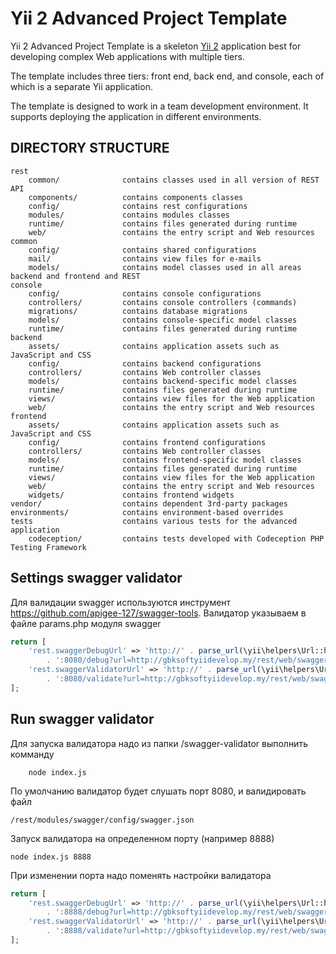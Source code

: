 Yii 2 Advanced Project Template
===============================

Yii 2 Advanced Project Template is a skeleton [Yii 2](http://www.yiiframework.com/) application best for
developing complex Web applications with multiple tiers.

The template includes three tiers: front end, back end, and console, each of which
is a separate Yii application.

The template is designed to work in a team development environment. It supports
deploying the application in different environments.

DIRECTORY STRUCTURE
-------------------

```
rest
    common/              contains classes used in all version of REST API
    components/          contains components classes
    config/              contains rest configurations
    modules/             contains modules classes
    runtime/             contains files generated during runtime
    web/                 contains the entry script and Web resources
common
    config/              contains shared configurations
    mail/                contains view files for e-mails
    models/              contains model classes used in all areas backend and frontend and REST
console
    config/              contains console configurations
    controllers/         contains console controllers (commands)
    migrations/          contains database migrations
    models/              contains console-specific model classes
    runtime/             contains files generated during runtime
backend
    assets/              contains application assets such as JavaScript and CSS
    config/              contains backend configurations
    controllers/         contains Web controller classes
    models/              contains backend-specific model classes
    runtime/             contains files generated during runtime
    views/               contains view files for the Web application
    web/                 contains the entry script and Web resources
frontend
    assets/              contains application assets such as JavaScript and CSS
    config/              contains frontend configurations
    controllers/         contains Web controller classes
    models/              contains frontend-specific model classes
    runtime/             contains files generated during runtime
    views/               contains view files for the Web application
    web/                 contains the entry script and Web resources
    widgets/             contains frontend widgets
vendor/                  contains dependent 3rd-party packages
environments/            contains environment-based overrides
tests                    contains various tests for the advanced application
    codeception/         contains tests developed with Codeception PHP Testing Framework
```

Settings swagger validator
------------
Для валидации swagger используются инструмент https://github.com/apigee-127/swagger-tools.
Валидатор указываем в файле params.php модуля swagger

```php
return [
    'rest.swaggerDebugUrl' => 'http://' . parse_url(\yii\helpers\Url::home(true))['host']
        . ':8080/debug?url=http://gbksoftyiidevelop.my/rest/web/swagger/main/json',
    'rest.swaggerValidatorUrl' => 'http://' . parse_url(\yii\helpers\Url::home(true))['host']
        . ':8080/validate?url=http://gbksoftyiidevelop.my/rest/web/swagger/main/json',
];
```
Run swagger validator
------------
Для запуска валидатора надо из папки /swagger-validator выполнить комманду
```
    node index.js
```
По умолчанию валидатор будет слушать порт 8080, и валидировать файл
```
/rest/modules/swagger/config/swagger.json
```
Запуск валидатора на определенном порту (например 8888)
```
node index.js 8888
```
При изменении порта надо поменять настройки валидатора
```php
return [
    'rest.swaggerDebugUrl' => 'http://' . parse_url(\yii\helpers\Url::home(true))['host']
        . ':8888/debug?url=http://gbksoftyiidevelop.my/rest/web/swagger/main/json',
    'rest.swaggerValidatorUrl' => 'http://' . parse_url(\yii\helpers\Url::home(true))['host']
        . ':8888/validate?url=http://gbksoftyiidevelop.my/rest/web/swagger/main/json',
];
```